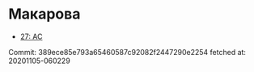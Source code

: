 # Макарова
- [27: AC](27.md)

Commit: 389ece85e793a65460587c92082f2447290e2254
 fetched at: 20201105-060229
